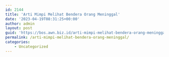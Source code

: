 ```yaml
---
id: 2144
title: 'Arti Mimpi Melihat Bendera Orang Meninggal'
date: '2023-04-19T08:31:25+00:00'
author: admin
layout: post
guid: 'https://bos.awn.biz.id/arti-mimpi-melihat-bendera-orang-meninggal/'
permalink: /arti-mimpi-melihat-bendera-orang-meninggal/
categories:
    - Uncategorized
---
```


